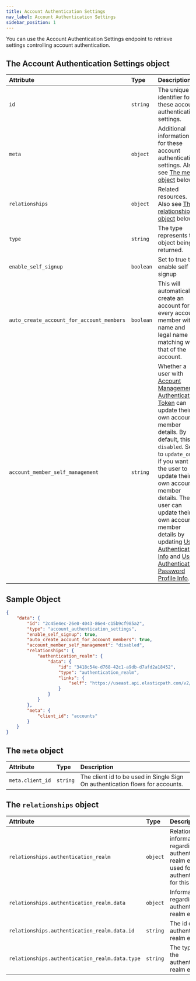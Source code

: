 ```yaml
---
title: Account Authentication Settings
nav_label: Account Authentication Settings
sidebar_position: 1
---
```


You can use the Account Authentication Settings endpoint to retrieve settings controlling account authentication.

## The Account Authentication Settings object

| Attribute | Type | Description                                                                                                                                                                                                                                                                                                                                                                                                                                                                                                                                                                                                                                                                                                                                                                 |
| :--- | :-- |:----------------------------------------------------------------------------------------------------------------------------------------------------------------------------------------------------------------------------------------------------------------------------------------------------------------------------------------------------------------------------------------------------------------------------------------------------------------------------------------------------------------------------------------------------------------------------------------------------------------------------------------------------------------------------------------------------------------------------------------------------------------------------|
| `id` | `string` | The unique identifier for these account authentication settings.                                                                                                                                                                                                                                                                                                                                                                                                                                                                                                                                                                                                                                                                                                            |
| `meta` | `object` | Additional information for these account authentication settings. Also see [The meta object](#the-meta-object) below.                                                                                                                                                                                                                                                                                                                                                                                                                                                                                                                                                                                                                                                                      |
| `relationships` | `object` | Related resources. Also see [The relationships object](#the-relationships-object) below.                                                                                                                                                                                                                                                                                                                                                                                                                                                                                                                                                                                                                                                                                                            |
| `type` | `string` | The type represents the object being returned.                                                                                                                                                                                                                                                                                                                                                                                                                                                                                                                                                                                                                                                                                                                              |
|`enable_self_signup`|`boolean`| Set to true to enable self signup                                                                                                                                                                                                                                                                                                                                                                                                                                                                                                                                                                                                                                                                                                                                           |
|`auto_create_account_for_account_members`|`boolean`| This will automatically create an account for every account member with name and legal name matching with that of the account.                                                                                                                                                                                                                                                                                                                                                                                                                                                                                                                                                                                                                      |
|`account_member_self_management`|`string`| Whether a user with [Account Management Authentication Token](/docs/authentication/Tokens/account-management-authentication-token) can update their own account member details. By default, this is `disabled`. Set to `update_only` if you want the user to update their own account member details. The user can update their own account member details by updating [User Authentication Info](/docs/authentication/single-sign-on/user-authentication-info-api/overview) and [User Authentication Password Profile Info](/docs/authentication/single-sign-on/user-authentication-password-profiles-api/password-profile-overview).                                                                              |

## Sample Object

```json
{
    "data": {
        "id": "2c45e4ec-26e0-4043-86e4-c15b9cf985a2",
        "type": "account_authentication_settings",
        "enable_self_signup": true,
        "auto_create_account_for_account_members": true,
        "account_member_self_management": "disabled",
        "relationships": {
            "authentication_realm": {
                "data": {
                    "id": "3418c54e-d768-42c1-a9db-d7afd2a18452",
                    "type": "authentication_realm",
                    "links": {
                        "self": "https://useast.api.elasticpath.com/v2/authentication-realms/3418c54e-d768-42c1-a9db-d7afd2a18452"
                    }
                }
            }
        },
        "meta": {
            "client_id": "accounts"
        }
    }
}
```

## The `meta` object

| Attribute        | Type     | Description                                                                   |
|:-----------------|:---------|:------------------------------------------------------------------------------|
| `meta.client_id` | `string` | The client id to be used in Single Sign On authentication flows for accounts. |

## The `relationships` object

| Attribute | Type | Description |
| :--- | :--- | :--- |
| `relationships.authentication_realm` | `object` | Relationship information regarding the authentication realm entity used for authentication for this store. |
| `relationships.authentication_realm.data` | `object` | Information regarding the authentication realm entity. |
| `relationships.authentication_realm.data.id` | `string` | The id of the authentication realm entity. |
| `relationships.authentication_realm.data.type` | `string` | The type of the authentication realm entity. |
